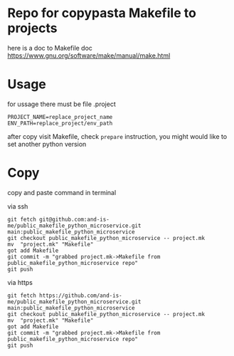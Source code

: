 # Repo for copypasta Makefile to projects

here is a doc to Makefile doc 
https://www.gnu.org/software/make/manual/make.html

# Usage

for ussage there must be file
.project 
```
PROJECT_NAME=replace_project_name
ENV_PATH=replace_project/env_path
```

after copy visit Makefile, check `prepare` instruction, you might would like to set another python version

# Copy

copy and paste command in terminal 


via ssh
```
git fetch git@github.com:and-is-me/public_makefile_python_microservice.git main:public_makefile_python_microservice
git checkout public_makefile_python_microservice -- project.mk
mv  "project.mk" "Makefile"
got add Makefile
git commit -m "grabbed project.mk->Makefile from public_makefile_python_microservice repo"
git push
```

via https
```
git fetch https://github.com/and-is-me/public_makefile_python_microservice.git main:public_makefile_python_microservice
git checkout public_makefile_python_microservice -- project.mk
mv  "project.mk" "Makefile"
got add Makefile
git commit -m "grabbed project.mk->Makefile from public_makefile_python_microservice repo"
git push
```
